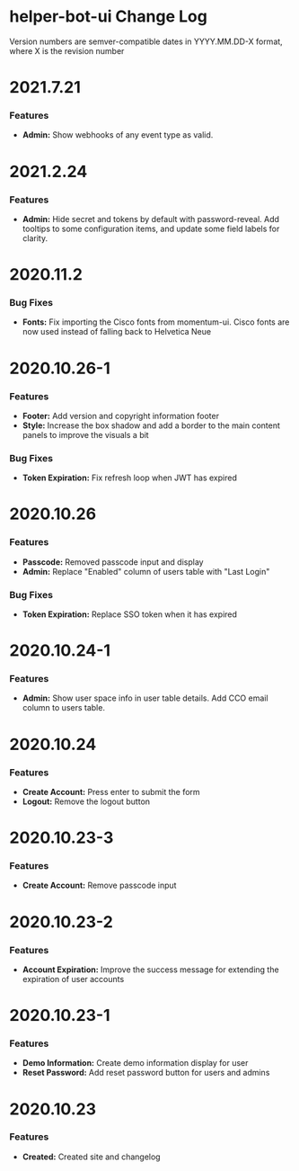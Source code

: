 # helper-bot-ui Change Log

Version numbers are semver-compatible dates in YYYY.MM.DD-X format,
where X is the revision number


# 2021.7.21

### Features
* **Admin:** Show webhooks of any event type as valid.


# 2021.2.24

### Features
* **Admin:** Hide secret and tokens by default with password-reveal. Add
tooltips to some configuration items, and update some field labels for clarity. 


# 2020.11.2

### Bug Fixes
* **Fonts:** Fix importing the Cisco fonts from momentum-ui. Cisco fonts are now
used instead of falling back to Helvetica Neue


# 2020.10.26-1

### Features
* **Footer:** Add version and copyright information footer
* **Style:** Increase the box shadow and add a border to the main content panels
to improve the visuals a bit

### Bug Fixes
* **Token Expiration:** Fix refresh loop when JWT has expired


# 2020.10.26

### Features
* **Passcode:** Removed passcode input and display
* **Admin:** Replace "Enabled" column of users table with "Last Login"

### Bug Fixes
* **Token Expiration:** Replace SSO token when it has expired


# 2020.10.24-1

### Features
* **Admin:** Show user space info in user table details. Add CCO email column to
users table.


# 2020.10.24

### Features
* **Create Account:** Press enter to submit the form
* **Logout:** Remove the logout button


# 2020.10.23-3

### Features
* **Create Account:** Remove passcode input


# 2020.10.23-2

### Features
* **Account Expiration:** Improve the success message for extending the expiration
of user accounts


# 2020.10.23-1

### Features
* **Demo Information:** Create demo information display for user
* **Reset Password:** Add reset password button for users and admins


# 2020.10.23

### Features
* **Created:** Created site and changelog
